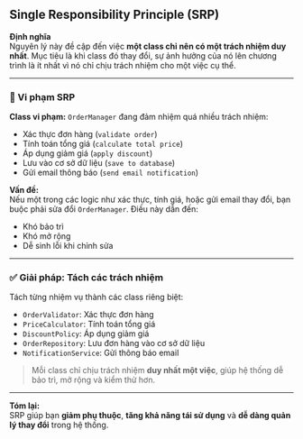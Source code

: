 ## Single Responsibility Principle (SRP)

**Định nghĩa**  
Nguyên lý này đề cập đến việc **một class chỉ nên có một trách nhiệm duy nhất**. Mục tiêu là khi class đó thay đổi, sự ảnh hưởng của nó lên chương trình là ít nhất vì nó chỉ chịu trách nhiệm cho một việc cụ thể.

---

### 🚫 Vi phạm SRP

**Class vi phạm:** `OrderManager` đang đảm nhiệm quá nhiều trách nhiệm:

- Xác thực đơn hàng (`validate order`)
- Tính toán tổng giá (`calculate total price`)
- Áp dụng giảm giá (`apply discount`)
- Lưu vào cơ sở dữ liệu (`save to database`)
- Gửi email thông báo (`send email notification`)

**Vấn đề:**  
Nếu một trong các logic như xác thực, tính giá, hoặc gửi email thay đổi, bạn buộc phải sửa đổi `OrderManager`. Điều này dẫn đến:

- Khó bảo trì
- Khó mở rộng
- Dễ sinh lỗi khi chỉnh sửa

---

### ✅ Giải pháp: Tách các trách nhiệm

Tách từng nhiệm vụ thành các class riêng biệt:

- `OrderValidator`: Xác thực đơn hàng
- `PriceCalculator`: Tính toán tổng giá
- `DiscountPolicy`: Áp dụng giảm giá
- `OrderRepository`: Lưu đơn hàng vào cơ sở dữ liệu
- `NotificationService`: Gửi thông báo email

> Mỗi class chỉ chịu trách nhiệm **duy nhất một việc**, giúp hệ thống dễ bảo trì, mở rộng và kiểm thử hơn.

---

**Tóm lại:**  
SRP giúp bạn **giảm phụ thuộc**, **tăng khả năng tái sử dụng** và **dễ dàng quản lý thay đổi** trong hệ thống.

